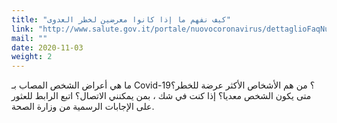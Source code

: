 ```yaml
---
title: "كيف نفهم ما إذا كانوا معرضين لخطر العدوى"
link: "http://www.salute.gov.it/portale/nuovocoronavirus/dettaglioFaqNuovoCoronavirus.jsp?lingua=italiano&id=234#2"
mail: ""
date: 2020-11-03
weight: 2
---
```


ما هي أعراض الشخص المصاب بـ Covid-19؟ من هم الأشخاص الأكثر عرضة للخطر؟ متى يكون الشخص معديا؟ إذا كنت في شك ، بمن يمكنني الاتصال؟ اتبع الرابط للعثور على الإجابات الرسمية من وزارة الصحة.

